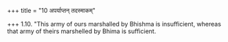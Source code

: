 +++
title = "10 अपर्याप्तन् तदस्माकम्"

+++
1.10. "This army of ours marshalled by Bhishma is insufficient, whereas
that army of theirs marshelled by Bhima is sufficient.
